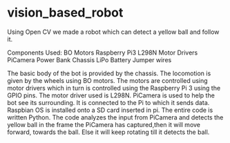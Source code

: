 # vision_based_robot
Using Open CV we made a robot which can detect a yellow ball and follow it.

Components Used:
BO Motors
Raspberry Pi3
L298N Motor Drivers
PiCamera
Power Bank
Chassis
LiPo Battery
Jumper wires

The basic body of the bot is provided by the chassis. 
The locomotion is given by the wheels using BO motors. 
The motors are controlled using motor drivers which in turn is controlled using the Raspberry Pi 3 using the GPIO pins.
The motor driver used is L298N. PiCamera is used to help the bot see its surrounding.
It is connected to the Pi to which it sends data. Raspbian OS is installed onto a SD card inserted in pi.
The entire code is written Python. The code analyzes the input from PiCamera and detects the yellow ball in the frame the PiCamera 
has captured,then it will move forward, towards the ball. Else it will keep rotating till it detects the ball.
